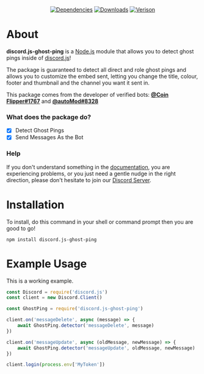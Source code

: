 <div align='center' >
    <a href='https://npmjs.com/package/discord.js-ghost-ping'><img src='https://david-dm.org/thatsliams/discord.js-ghost-ping.svg?maxAge=3600' alt='Dependencies' ></a>
    <a href='https://npmjs.com/package/discord.js-ghost-ping'><img src='https://img.shields.io/npm/dt/discord.js-ghost-ping.svg?maxAge=3600' alt='Downloads' ></a>
    <a href='https://npmjs.com/package/discord.js-ghost-ping'><img src='https://img.shields.io/npm/v/discord.js-ghost-ping.svg?maxAge=3600' alt='Verison' ></a>
</div>

# **About**
**discord.js-ghost-ping** is a [Node.js](https://nodejs.org/en/) module that allows you to detect ghost pings inside of [discord.js](https://www.npmjs.com/package/discord.js)!

The package is guaranteed to detect all direct and role ghost pings and allows you to customize the embed sent, letting you change the title, colour, footer and thumbnail and the channel you want it sent in.

This package comes from the developer of verified bots: [**@Coin Flipper#1767**](https://discord.com/oauth2/authorize?client_id=668850031012610050&scope=bot&permissions=388160) and [**@autoMod#8328**](https://discord.com/oauth2/authorize?client_id=782985846474932315&scope=bot&permissions=77038)
### What does the package do?
- [x] Detect Ghost Pings
- [x] Send Messages As the Bot

### Help
If you don't understand something in the [documentation](https://github.com/ThatsLiamS/discord.js-ghost-ping/wiki), you are experiencing problems, or you just need a gentle nudge in the right direction, please don't hesitate to join our [Discord Server](https://discord.gg/2je9aJynqt).

# **Installation**
To install, do this command in your shell or command prompt then you are good to go! 
```
npm install discord.js-ghost-ping
```
# Example Usage
This is a working example. 
```js
const Discord = require('discord.js')
const client = new Discord.Client()

const GhostPing = require('discord.js-ghost-ping')

client.on('messageDelete', async (message) => {
    await GhostPing.detector('messageDelete', message)
})

client.on('messageUpdate', async (oldMessage, newMessage) => {
    await GhostPing.detector('messageUpdate', oldMessage, newMessage)
})

client.login(process.env['MyToken'])
```